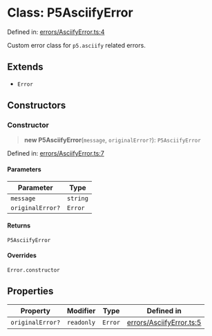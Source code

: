 # Class: P5AsciifyError

Defined in: [errors/AsciifyError.ts:4](https://github.com/humanbydefinition/p5.asciify/blob/4d546c48ccedf48d92566d5d67cf0ee23c09e577/src/lib/errors/AsciifyError.ts#L4)

Custom error class for `p5.asciify` related errors.

## Extends

- `Error`

## Constructors

### Constructor

> **new P5AsciifyError**(`message`, `originalError?`): `P5AsciifyError`

Defined in: [errors/AsciifyError.ts:7](https://github.com/humanbydefinition/p5.asciify/blob/4d546c48ccedf48d92566d5d67cf0ee23c09e577/src/lib/errors/AsciifyError.ts#L7)

#### Parameters

| Parameter        | Type     |
| ---------------- | -------- |
| `message`        | `string` |
| `originalError?` | `Error`  |

#### Returns

`P5AsciifyError`

#### Overrides

`Error.constructor`

## Properties

| Property                                    | Modifier   | Type    | Defined in                                                                                                                                                  |
| ------------------------------------------- | ---------- | ------- | ----------------------------------------------------------------------------------------------------------------------------------------------------------- |
| <a id="originalerror"></a> `originalError?` | `readonly` | `Error` | [errors/AsciifyError.ts:5](https://github.com/humanbydefinition/p5.asciify/blob/4d546c48ccedf48d92566d5d67cf0ee23c09e577/src/lib/errors/AsciifyError.ts#L5) |
